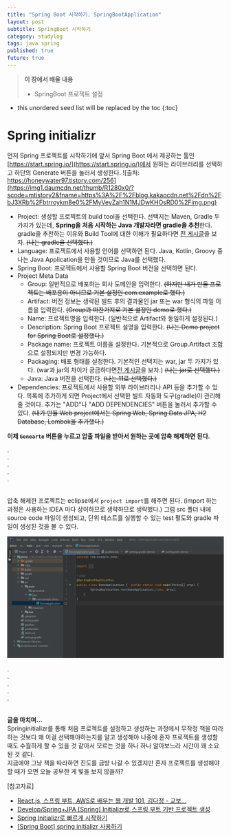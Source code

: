 ```yaml
---
title: "Spring Boot 시작하기, SpringBootApplication"
layout: post
subtitle: SpringBoot 시작하기
category: studylog
tags: java spring
published: true
future: true
---
```


> **이 장에서 배울 내용**
>
> * SpringBoot 프로젝트 설정


<!--more-->

* this unordered seed list will be replaced by the toc
{:toc}

# Spring initializr

먼저 Spring 프로젝트를 시작하기에 앞서 Spring Boot 에서 제공하는 툴인 [https://start.spring.io/](https://start.spring.io/)에서 원하는 라이브러리를 선택하고 하단의 Generate 버튼을 눌러서 생성한다.
![출처: https://honeywater97.tistory.com/256](https://img1.daumcdn.net/thumb/R1280x0/?scode=mtistory2&fname=https%3A%2F%2Fblog.kakaocdn.net%2Fdn%2FbJ3XRb%2Fbtrroykm8e0%2FMyVeyZah1N1MJDwKHOsRD0%2Fimg.png)

* Project: 생성할 프로젝트의 build tool을 선택한다. 선택지는 Maven, Gradle 두 가지가 있는데, **Spring을 처음 시작하는 Java 개발자라면 gradle을 추천**한다.  
gradle을 추천하는 이유와 Build Tool에 대한 이해가 필요하다면 [전 게시글](https://hye807n.github.io/studylog/gradle,maven.html)을 보자. ~~(나는 gradle을 선택했다.)~~  
* Language: 프로젝트에서 사용할 언어를 선택하면 된다. Java, Kotlin, Groovy 중 나는 Java Application을 만들 것이므로 Java를 선택했다.  
* Spring Boot: 프로젝트에서 사용할 Spring Boot 버전을 선택하면 된다.  
* Project Meta Data  
    * Group: 일반적으로 배포하는 회사 도메인을 입력한다.  ~~(하지만 내가 만들 프로젝트는 배포용이 아니므로 기본 설정인 com.example로 했다.)~~  
    * Artifact: 버전 정보는 생략된 빌드 후의 결과물인 jar 또는 war 형식의 파일 이름을 입력한다. ~~(Group과 마찬가지로 기본 설정인 demo로 했다.)~~  
    * Name: 프로젝트명을 입력한다. (일반적으로 Artifact와 동일하게 설정된다.)  
    * Description: Spring Boot 프로젝트 설명을 입력한다. ~~(나는 Demo project for Spring Boot로 설정했다.)~~  
    * Package name: 프로젝트 이름을 설정한다. 기본적으로 Group.Artifact 조합으로 설정되지만 변경 가능하다.  
    * Packaging: 배포 형태를 설정한다. 기본적인 선택지는 war, jar 두 가지가 있다. (war과 jar의 차이가 궁금하다면[전 게시글](https://hye807n.github.io/studylog/2023-08-18-war,jar.md)을 보자.) ~~(나는 jar로 선택했다.)~~  
    * Java: Java 버전을 선택한다. ~~(나는 11로 선택했다.)~~  
* Dependencies: 프로젝트에서 사용할 외부 라이브러리나 API 등을 추가할 수 있다. 목록에 추가하게 되면 Project에서 선택한 빌드 자동화 도구(gradle)이 관리해줄 것이다.  추가는 "ADD"나 "ADD DEPENDENCIES" 버튼을 눌러서 추가할 수 있다. ~~(내가 만들 Web project에서는 Spring Web, Spring Data JPA, H2 Database, Lombok을 추가했다.)~~    

**이제 `Genearte` 버튼을 누르고 압출 파일을 받아서 원하는 곳에 압축 해제하면 된다.**  

.<br/>
.<br/>
.<br/>
.<br/>
.<br/><br/>

압축 해제한 프로젝트는 eclipse에서 `project import`를 해주면 된다. (import 하는 과정은 사용하는 IDEA 마다 상이하므로 생략하므로 생략했다.) 그럼 src 폴더 내에 source code 파일이 생성되고, 단위 테스트를 실행할 수 있는 test 펄도와 gradle 파일이 생성된 것을 볼 수 있다.

![결과 이미지](./img/2023-08-17/1.png)

.<br/>
.<br/>
.<br/>
.<br/>
.<br/><br/>


**글을 마치며...**<br/>
Springinitializr를 통해 처음 프로젝트를 설정하고 생성하는 과정에서  무작정 책을 따라하는 것보다 왜 이걸 선택해야하는지를 알고 생성해야 나중에 혼자 프로젝트를 생성할 때도 수월하게 할 수 있을 것 같아서 모르는 것을 하나 하나 알아보느라 시간이 꽤 소요된 것 같다.  
지금에야 그냥 책을 따라하면 진도를 금방 나갈 수 있겠지만 혼자 프로젝트를 생성해야할 때가 오면 오늘 공부한 게 빛을 보지 않을까?  



[참고자료]<br/>  
* [React.js, 스프링 부트, AWS로 배우는 웹 개발 101, 김다정 - 교보...](https://product.kyobobook.co.kr/detail/S000001805062)  
* [Develop/Spring+JPA [Spring] Initializr로 스프링 부트 기반 프로젝트 생성](https://yeonyeon.tistory.com/67)  
* [Spring Initializr로 빠르게 시작하기](https://workshop.infograb.io/gitlab-ci/21_spring-boot_hello_world_rest_api/2_spring_initializr/)
* [[Spring Boot] spring initializr 사용하기](https://while1.tistory.com/104)